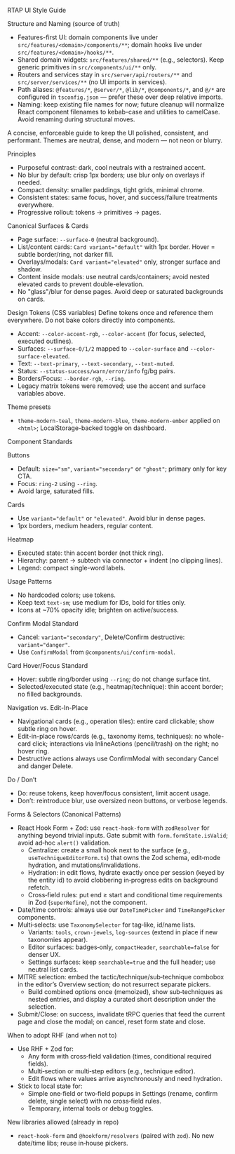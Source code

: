RTAP UI Style Guide

Structure and Naming (source of truth)

- Features-first UI: domain components live under `src/features/<domain>/components/**`; domain hooks live under `src/features/<domain>/hooks/**`.
- Shared domain widgets: `src/features/shared/**` (e.g., selectors). Keep generic primitives in `src/components/ui/**` only.
- Routers and services stay in `src/server/api/routers/**` and `src/server/services/**` (no UI imports in services).
- Path aliases: `@features/*`, `@server/*`, `@lib/*`, `@components/*`, and `@/*` are configured in `tsconfig.json` — prefer these over deep relative imports.
- Naming: keep existing file names for now; future cleanup will normalize React component filenames to kebab-case and utilities to camelCase. Avoid renaming during structural moves.

A concise, enforceable guide to keep the UI polished, consistent, and performant. Themes are neutral, dense, and modern — not neon or blurry.

Principles

- Purposeful contrast: dark, cool neutrals with a restrained accent.
- No blur by default: crisp 1px borders; use blur only on overlays if needed.
- Compact density: smaller paddings, tight grids, minimal chrome.
- Consistent states: same focus, hover, and success/failure treatments everywhere.
- Progressive rollout: tokens → primitives → pages.

Canonical Surfaces & Cards

- Page surface: `--surface-0` (neutral background).
- List/content cards: `Card variant="default"` with 1px border. Hover = subtle border/ring, not darker fill.
- Overlays/modals: `Card variant="elevated"` only, stronger surface and shadow.
- Content inside modals: use neutral cards/containers; avoid nested elevated cards to prevent double-elevation.
- No "glass"/blur for dense pages. Avoid deep or saturated backgrounds on cards.

Design Tokens (CSS variables)
Define tokens once and reference them everywhere. Do not bake colors directly into components.

- Accent: `--color-accent-rgb`, `--color-accent` (for focus, selected, executed outlines).
- Surfaces: `--surface-0/1/2` mapped to `--color-surface` and `--color-surface-elevated`.
- Text: `--text-primary`, `--text-secondary`, `--text-muted`.
- Status: `--status-success/warn/error/info` fg/bg pairs.
- Borders/Focus: `--border-rgb`, `--ring`.
- Legacy matrix tokens were removed; use the accent and surface variables above.

Theme presets

- `theme-modern-teal`, `theme-modern-blue`, `theme-modern-ember` applied on `<html>`; LocalStorage-backed toggle on dashboard.

Component Standards

Buttons

- Default: `size="sm"`, `variant="secondary"` or `"ghost"`; primary only for key CTA.
- Focus: `ring-2` using `--ring`.
- Avoid large, saturated fills.

Cards

- Use `variant="default"` or `"elevated"`. Avoid blur in dense pages.
- 1px borders, medium headers, regular content.

Heatmap

- Executed state: thin accent border (not thick ring).
- Hierarchy: parent → subtech via connector + indent (no clipping lines).
- Legend: compact single-word labels.

Usage Patterns

- No hardcoded colors; use tokens.
- Keep text `text-sm`; use medium for IDs, bold for titles only.
- Icons at ~70% opacity idle; brighten on active/success.

Confirm Modal Standard

- Cancel: `variant="secondary"`, Delete/Confirm destructive: `variant="danger"`.
- Use `ConfirmModal` from `@components/ui/confirm-modal`.

Card Hover/Focus Standard

- Hover: subtle ring/border using `--ring`; do not change surface tint.
- Selected/executed state (e.g., heatmap/technique): thin accent border; no filled backgrounds.

Navigation vs. Edit-In-Place

- Navigational cards (e.g., operation tiles): entire card clickable; show subtle ring on hover.
- Edit-in-place rows/cards (e.g., taxonomy items, techniques): no whole-card click; interactions via InlineActions (pencil/trash) on the right; no hover ring.
- Destructive actions always use ConfirmModal with secondary Cancel and danger Delete.

Do / Don’t

- Do: reuse tokens, keep hover/focus consistent, limit accent usage.
- Don’t: reintroduce blur, use oversized neon buttons, or verbose legends.

Forms & Selectors (Canonical Patterns)

- React Hook Form + Zod: use `react-hook-form` with `zodResolver` for anything beyond trivial inputs. Gate submit with `form.formState.isValid`; avoid ad‑hoc `alert()` validation.
  - Centralize: create a small hook next to the surface (e.g., `useTechniqueEditorForm.ts`) that owns the Zod schema, edit‑mode hydration, and mutations/invalidations.
  - Hydration: in edit flows, hydrate exactly once per session (keyed by the entity id) to avoid clobbering in‑progress edits on background refetch.
  - Cross‑field rules: put end ≥ start and conditional time requirements in Zod (`superRefine`), not the component.
- Date/time controls: always use our `DateTimePicker` and `TimeRangePicker` components.
- Multi‑selects: use `TaxonomySelector` for tag‑like, id/name lists.
  - Variants: `tools`, `crown-jewels`, `log-sources` (extend in place if new taxonomies appear).
  - Editor surfaces: badges‑only, `compactHeader`, `searchable=false` for denser UX.
  - Settings surfaces: keep `searchable=true` and the full header; use neutral list cards.
- MITRE selection: embed the tactic/technique/sub‑technique combobox in the editor’s Overview section; do not resurrect separate pickers.
  - Build combined options once (memoized), show sub‑techniques as nested entries, and display a curated short description under the selection.
- Submit/Close: on success, invalidate tRPC queries that feed the current page and close the modal; on cancel, reset form state and close.

When to adopt RHF (and when not to)

- Use RHF + Zod for:
  - Any form with cross‑field validation (times, conditional required fields).
  - Multi‑section or multi‑step editors (e.g., technique editor).
  - Edit flows where values arrive asynchronously and need hydration.
- Stick to local state for:
  - Simple one‑field or two‑field popups in Settings (rename, confirm delete, single select) with no cross‑field rules.
  - Temporary, internal tools or debug toggles.

New libraries allowed (already in repo)

- `react-hook-form` and `@hookform/resolvers` (paired with `zod`). No new date/time libs; reuse in‑house pickers.
